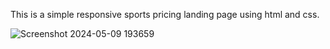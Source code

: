 This is a simple responsive sports pricing landing page using html and css.

![Screenshot 2024-05-09 193659](https://github.com/Tarani12/Pricing-Landing-Page/assets/147273506/d789b0ef-b782-4688-a6be-d2c1144887af)
